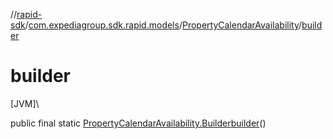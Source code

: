 //[rapid-sdk](../../../index.md)/[com.expediagroup.sdk.rapid.models](../index.md)/[PropertyCalendarAvailability](index.md)/[builder](builder.md)

# builder

[JVM]\

public final static [PropertyCalendarAvailability.Builder](-builder/index.md)[builder](builder.md)()
